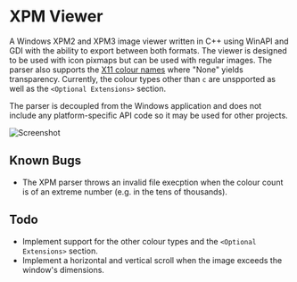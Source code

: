 # XPM Viewer

A Windows XPM2 and XPM3 image viewer written in C++ using WinAPI and GDI with the ability to export between both formats. The viewer is designed to be used with icon pixmaps but can be used with regular images. The parser also supports the [X11 colour names](https://en.wikipedia.org/wiki/X11_color_names) where "None" yields transparency. Currently, the colour types other than `c` are unspported as well as the `<Optional Extensions>` section.

The parser is decoupled from the Windows application and does not include any platform-specific API code so it may be used for other projects.

![Screenshot](https://i.imgur.com/PLTP0Yb.png)

## Known Bugs
- The XPM parser throws an invalid file execption when the colour count is of an extreme number (e.g. in the tens of thousands). 

## Todo
-    Implement support for the other colour types and the `<Optional Extensions>` section.
-    Implement a horizontal and vertical scroll when the image exceeds the window's dimensions.
